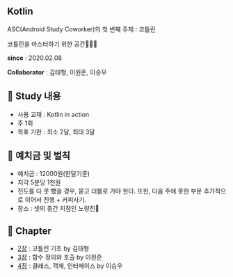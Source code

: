 ## Kotlin

ASC(Android Study Coworker)의 첫 번째 주제 : 코틀린

코틀린을 마스터하기 위한 공간👨‍👨‍👦

**since** : 2020.02.08

**Collaborator** : 김태형, 이원준, 이승우

## 📌 Study 내용
- 사용 교재 : Kotlin in action
- 주 1회
- 목표 기한 : 최소 2달, 최대 3달


## 📌 예치금 및 벌칙
- 예치금 : 12000원(한달기준)
- 지각 5분당 1천원
- 진도를 다 못 뺐을 경우, 묻고 더블로 가야 한다. 또한, 다음 주에 못한 부분 추가적으로 이어서 진행 + 커피사기.
- 장소 : 셋의 중간 지점인 노량진🤘



## 📌 Chapter
- [2장](https://github.com/TEAM-ASC/Kotlin/blob/master/Chapter2.%EC%BD%94%ED%8B%80%EB%A6%B0%20%EA%B8%B0%EC%B4%88/Basic.md) : 코틀린 기초 by 김태형
- [3장](https://github.com/TEAM-ASC/Kotlin/blob/master/Chapter3.%ED%95%A8%EC%88%98%20%EC%A0%95%EC%9D%98%EC%99%80%20%ED%98%B8%EC%B6%9C/Chapter3.%ED%95%A8%EC%88%98%20%EC%A0%95%EC%9D%98%EC%99%80%20%ED%98%B8%EC%B6%9C.md) : 함수 정의와 호출 by 이원준
- [4장](https://github.com/TEAM-ASC/Kotlin/blob/master/Chapter4.%ED%81%B4%EB%9E%98%EC%8A%A4%2C%EA%B0%9D%EC%B2%B4%2C%EC%9D%B8%ED%84%B0%ED%8E%98%EC%9D%B4%EC%8A%A4/4%EC%9E%A5.md) : 클래스, 객체, 인터페이스 by 이승우
